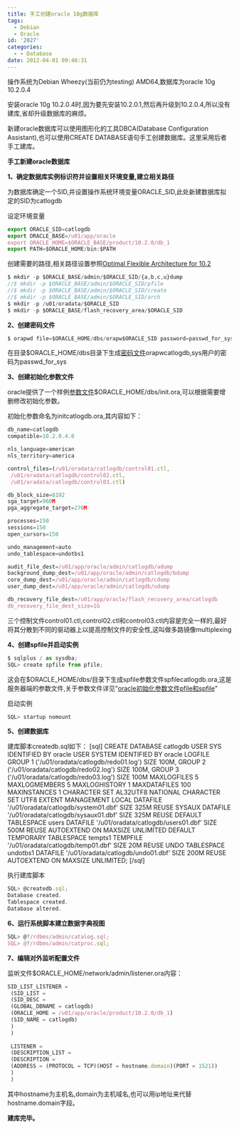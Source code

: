 ```yaml
---
title: 手工创建oracle 10g数据库
tags:
  - Debian
  - Oracle
id: '2027'
categories:
  - - Database
date: 2012-04-01 09:48:31
---
```


操作系统为Debian Wheezy(当前仍为testing) AMD64,数据库为oracle 10g 10.2.0.4
<!-- more -->
安装oracle 10g 10.2.0.4时,因为要先安装10.2.0.1,然后再升级到10.2.0.4,所以没有建库,省却升级数据库的麻烦。

新建oracle数据库可以使用图形化的工具DBCA(Database Configuration Assistant),也可以使用CREATE DATABASE语句手工创建数据库。这里采用后者手工建库。

**手工新建oracle数据库**

**1、确定数据库实例标识符并设置相关环境变量,建立相关路径**

为数据库确定一个SID,并设置操作系统环境变量ORACLE_SID,此处新建数据库拟定的SID为catlogdb

设定环境变量
```js
export ORACLE_SID=catlogdb
export ORACLE_BASE=/u01/app/oracle
export ORACLE_HOME=$ORACLE_BASE/product/10.2.0/db_1
export PATH=$ORACLE_HOME/bin:$PATH
```
创建需要的路径,相关路径设置参照[Optimal Flexible Architecture for 10.2](http://docs.oracle.com/cd/B19306_01/install.102/b15660/app_ofa.htm)
```js
$ mkdir -p $ORACLE_BASE/admin/$ORACLE_SID/{a,b,c,u}dump
//$ mkdir -p $ORACLE_BASE/admin/$ORACLE_SID/pfile
//$ mkdir -p $ORACLE_BASE/admin/$ORACLE_SID/create
//$ mkdir -p $ORACLE_BASE/admin/$ORACLE_SID/arch
$ mkdir -p /u01/oradata/$ORACLE_SID
$ mkdir -p $ORACLE_BASE/flash_recovery_area/$ORACLE_SID
```
**2、创建密码文件**
```js
$ orapwd file=$ORACLE_HOME/dbs/orapw$ORACLE_SID password=passwd_for_sys force=y
```
在目录$ORACLE_HOME/dbs目录下生成[密码文件](https://openwares.net/database/oracle_passwd_file.html)orapwcatlogdb,sys用户的密码为passwd_for_sys

**3、创建初始化参数文件**

oracle提供了一个样例[参数文件](https://openwares.net/database/pfile_and_spfile.html)$ORACLE_HOME/dbs/init.ora,可以根据需要增删修改初始化参数。

初始化参数命名为initcatlogdb.ora,其内容如下：
```js
db_name=catlogdb
compatible=10.2.0.4.0

nls_language=american
nls_territory=america

control_files=(/u01/oradata/catlogdb/control01.ctl,
 /u01/oradata/catlogdb/control02.ctl,
 /u01/oradata/catlogdb/control03.ctl)

db_block_size=8192
sga_target=960M
pga_aggregate_target=270M

processes=150
sessions=150
open_cursors=150

undo_management=auto
undo_tablespace=undotbs1

audit_file_dest=/u01/app/oracle/admin/catlogdb/adump
background_dump_dest=/u01/app/oracle/admin/catlogdb/bdump
core_dump_dest=/u01/app/oracle/admin/catlogdb/cdump
user_dump_dest=/u01/app/oracle/admin/catlogdb/udump

db_recovery_file_dest=/u01/app/oracle/flash_recovery_area/catlogdb
db_recovery_file_dest_size=1G
```

三个控制文件control01.ctl,control02.ctl和control03.ctl内容是完全一样的,最好将其分散到不同的驱动器上以提高控制文件的安全性,这叫做多路镜像multiplexing

**4、创建spfile并启动实例**
```js
$ sqlplus / as sysdba;
SQL> create spfile from pfile;
```
这会在$ORACLE_HOME/dbs/目录下生成spfile参数文件spfilecatlogdb.ora,这是服务器端的参数文件,关于参数文件详见"[oracle初始化参数文件pfile和spfile](https://openwares.net/database/pfile_and_spfile.html)"

启动实例
```js
SQL> startup nomount
```
**5、创建数据库**

建库脚本createdb.sql如下：
\[sql\]
CREATE DATABASE catlogdb
 USER SYS IDENTIFIED BY oracle
 USER SYSTEM IDENTIFIED BY oracle
 LOGFILE GROUP 1 ('/u01/oradata/catlogdb/redo01.log') SIZE 100M,
 GROUP 2 ('/u01/oradata/catlogdb/redo02.log') SIZE 100M,
 GROUP 3 ('/u01/oradata/catlogdb/redo03.log') SIZE 100M
 MAXLOGFILES 5
 MAXLOGMEMBERS 5
 MAXLOGHISTORY 1
 MAXDATAFILES 100
 MAXINSTANCES 1
 CHARACTER SET AL32UTF8
 NATIONAL CHARACTER SET UTF8
 EXTENT MANAGEMENT LOCAL
 DATAFILE '/u01/oradata/catlogdb/system01.dbf' SIZE 325M REUSE
 SYSAUX DATAFILE '/u01/oradata/catlogdb/sysaux01.dbf' SIZE 325M REUSE
 DEFAULT TABLESPACE users
 DATAFILE '/u01/oradata/catlogdb/users01.dbf'
 SIZE 500M REUSE AUTOEXTEND ON MAXSIZE UNLIMITED
 DEFAULT TEMPORARY TABLESPACE tempts1
 TEMPFILE '/u01/oradata/catlogdb/temp01.dbf' 
 SIZE 20M REUSE
 UNDO TABLESPACE undotbs1
 DATAFILE '/u01/oradata/catlogdb/undo01.dbf'
 SIZE 200M REUSE AUTOEXTEND ON MAXSIZE UNLIMITED;
\[/sql\]

执行建库脚本
```js
SQL> @createdb.sql;
Database created.
Tablespace created.
Database altered.
```
**6、运行系统脚本建立数据字典视图**
```js
SQL> @?/rdbms/admin/catalog.sql;
SQL> @?/rdbms/admin/catproc.sql;
```
**7、编辑对外监听配置文件**

监听文件$ORACLE_HOME/network/admin/listener.ora内容：
```js
SID_LIST_LISTENER =
 (SID_LIST =
 (SID_DESC =
 (GLOBAL_DBNAME = catlogdb)
 (ORACLE_HOME = /u01/app/oracle/product/10.2.0/db_1)
 (SID_NAME = catlogdb)
 )
 )
 
 LISTENER =
 (DESCRIPTION_LIST =
 (DESCRIPTION =
 (ADDRESS = (PROTOCOL = TCP)(HOST = hostname.domain)(PORT = 1521))
 )
 )
```
其中hostname为主机名,domain为主机域名,也可以用ip地址来代替hostname.domain字段。

**建库完毕。**